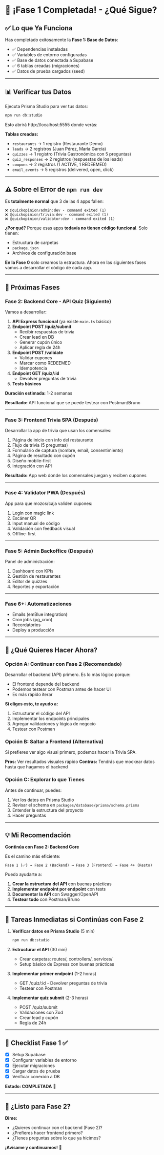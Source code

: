 # 🎉 ¡Fase 1 Completada! - ¿Qué Sigue?

## ✅ Lo que Ya Funciona

Has completado exitosamente la **Fase 1: Base de Datos**:

- ✅ Dependencias instaladas
- ✅ Variables de entorno configuradas
- ✅ Base de datos conectada a Supabase
- ✅ 6 tablas creadas (migraciones)
- ✅ Datos de prueba cargados (seed)

---

## 📊 Verificar tus Datos

Ejecuta Prisma Studio para ver tus datos:

```bash
npm run db:studio
```

Esto abrirá http://localhost:5555 donde verás:

**Tablas creadas:**

- `restaurants` → 1 registro (Restaurante Demo)
- `leads` → 2 registros (Juan Pérez, María García)
- `quizzes` → 1 registro (Trivia Gastronómica con 5 preguntas)
- `quiz_responses` → 2 registros (respuestas de los leads)
- `coupons` → 2 registros (1 ACTIVE, 1 REDEEMED)
- `email_events` → 5 registros (delivered, open, click)

---

## ⚠️ Sobre el Error de `npm run dev`

Es **totalmente normal** que 3 de las 4 apps fallen:

```
❌ @quickopinion/admin:dev - command exited (1)
❌ @quickopinion/trivia:dev - command exited (1)
❌ @quickopinion/validator:dev - command exited (1)
```

**¿Por qué?** Porque esas apps **todavía no tienen código funcional**. Solo tienen:

- Estructura de carpetas
- `package.json`
- Archivos de configuración base

**En la Fase 0** solo creamos la estructura. Ahora en las siguientes fases vamos a desarrollar el código de cada app.

---

## 🎯 Próximas Fases

### **Fase 2: Backend Core - API Quiz** (Siguiente)

Vamos a desarrollar:

1. **API Express funcional** (ya existe `main.ts` básico)
2. **Endpoint POST /quiz/submit**
   - Recibir respuestas de trivia
   - Crear lead en DB
   - Generar cupón único
   - Aplicar regla de 24h
3. **Endpoint POST /validate**
   - Validar cupones
   - Marcar como REDEEMED
   - Idempotencia
4. **Endpoint GET /quiz/:id**
   - Devolver preguntas de trivia
5. **Tests básicos**

**Duración estimada:** 1-2 semanas

**Resultado:** API funcional que se puede testear con Postman/Bruno

---

### **Fase 3: Frontend Trivia SPA** (Después)

Desarrollar la app de trivia que usan los comensales:

1. Página de inicio con info del restaurante
2. Flujo de trivia (5 preguntas)
3. Formulario de captura (nombre, email, consentimiento)
4. Página de resultado con cupón
5. Diseño mobile-first
6. Integración con API

**Resultado:** App web donde los comensales juegan y reciben cupones

---

### **Fase 4: Validator PWA** (Después)

App para que mozos/caja validen cupones:

1. Login con magic link
2. Escáner QR
3. Input manual de código
4. Validación con feedback visual
5. Offline-first

---

### **Fase 5: Admin Backoffice** (Después)

Panel de administración:

1. Dashboard con KPIs
2. Gestión de restaurantes
3. Editor de quizzes
4. Reportes y exportación

---

### **Fase 6+: Automatizaciones**

- Emails (emBlue integration)
- Cron jobs (pg_cron)
- Recordatorios
- Deploy a producción

---

## 🤔 ¿Qué Quieres Hacer Ahora?

### Opción A: Continuar con Fase 2 (Recomendado)

Desarrollar el backend (API) primero. Es lo más lógico porque:

- El frontend depende del backend
- Podemos testear con Postman antes de hacer UI
- Es más rápido iterar

**Si eliges esto, te ayudo a:**

1. Estructurar el código del API
2. Implementar los endpoints principales
3. Agregar validaciones y lógica de negocio
4. Testear con Postman

### Opción B: Saltar a Frontend (Alternativa)

Si prefieres ver algo visual primero, podemos hacer la Trivia SPA.

**Pros:** Ver resultados visuales rápido
**Contras:** Tendrás que mockear datos hasta que hagamos el backend

### Opción C: Explorar lo que Tienes

Antes de continuar, puedes:

1. Ver los datos en Prisma Studio
2. Revisar el schema en `packages/database/prisma/schema.prisma`
3. Entender la estructura del proyecto
4. Hacer preguntas

---

## 💡 Mi Recomendación

**Continúa con Fase 2: Backend Core**

Es el camino más eficiente:

```
Fase 1 (✅) → Fase 2 (Backend) → Fase 3 (Frontend) → Fase 4+ (Resto)
```

Puedo ayudarte a:

1. **Crear la estructura del API** con buenas prácticas
2. **Implementar endpoint por endpoint** con tests
3. **Documentar la API** con Swagger/OpenAPI
4. **Testear todo** con Postman/Bruno

---

## 📝 Tareas Inmediatas si Continúas con Fase 2

1. **Verificar datos en Prisma Studio** (5 min)

   ```bash
   npm run db:studio
   ```

2. **Estructurar el API** (30 min)
   - Crear carpetas: routes/, controllers/, services/
   - Setup básico de Express con buenas prácticas

3. **Implementar primer endpoint** (1-2 horas)
   - GET /quiz/:id - Devolver preguntas de trivia
   - Testear con Postman

4. **Implementar quiz submit** (2-3 horas)
   - POST /quiz/submit
   - Validaciones con Zod
   - Crear lead y cupón
   - Regla de 24h

---

## 🎯 Checklist Fase 1 ✅

- [x] Setup Supabase
- [x] Configurar variables de entorno
- [x] Ejecutar migraciones
- [x] Cargar datos de prueba
- [x] Verificar conexión a DB

**Estado: COMPLETADA** 🎉

---

## 🚀 ¿Listo para Fase 2?

**Dime:**

- ¿Quieres continuar con el backend (Fase 2)?
- ¿Prefieres hacer frontend primero?
- ¿Tienes preguntas sobre lo que ya hicimos?

**¡Avísame y continuamos!** 💪
